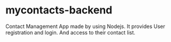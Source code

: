 # mycontacts-backend
Contact Management App made by using Nodejs. It provides User registration and login. And access to their contact list.
